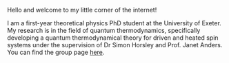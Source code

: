 Hello and welcome to my little corner of the internet!

I am a first-year theoretical physics PhD student at the University of Exeter. My research is in the field of quantum thermodynamics, specifically developing a quantum thermodynamical theory for driven and heated spin systems under the supervision of Dr Simon Horsley and Prof. Janet Anders. You can find the group page [here](http://www.quantum-exeter.co.uk/). 

